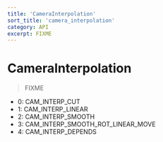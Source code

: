 ```yaml
---
title: 'CameraInterpolation'
sort_title: 'camera_interpolation'
category: API
excerpt: FIXME
---
```


# CameraInterpolation

> FIXME

- 0: CAM_INTERP_CUT
- 1: CAM_INTERP_LINEAR
- 2: CAM_INTERP_SMOOTH
- 3: CAM_INTERP_SMOOTH_ROT_LINEAR_MOVE
- 4: CAM_INTERP_DEPENDS
